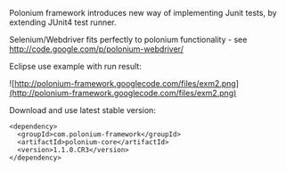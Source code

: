 Polonium framework introduces new way of implementing Junit tests, by extending JUnit4 test runner.

Selenium/Webdriver fits perfectly to polonium functionality - see http://code.google.com/p/polonium-webdriver/

Eclipse use example with run result:

![http://polonium-framework.googlecode.com/files/exm2.png](http://polonium-framework.googlecode.com/files/exm2.png)

Download and use latest stable version:
```
<dependency>
  <groupId>com.polonium-framework</groupId>
  <artifactId>polonium-core</artifactId>
  <version>1.1.0.CR3</version>
</dependency>
```